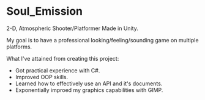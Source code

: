 # Soul_Emission
2-D, Atmospheric Shooter/Platformer Made in Unity.

My goal is to have a professional looking/feeling/sounding game on multiple platforms.

What I've attained from creating this project:
- Got practical experience with C#.
- Improved OOP skills.
- Learned how to effectively use an API and it's documents.
- Exponentially improed my graphics capabilities with GIMP.
